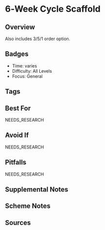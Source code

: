 # 6‑Week Cycle Scaffold


## Overview
Also includes 3/5/1 order option.

## Badges
- Time: varies
- Difficulty: All Levels
- Focus: General

## Tags


## Best For
NEEDS_RESEARCH

## Avoid If
NEEDS_RESEARCH

## Pitfalls
NEEDS_RESEARCH

## Supplemental Notes


## Scheme Notes


## Sources

